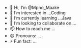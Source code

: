 - 👋 Hi, I’m @Mpho_Maake
- 👀 I’m interested in ...Coding
- 🌱 I’m currently learning ...Java
- 💞️ I’m looking to collaborate on ...
- 📫 How to reach me ...
- 😄 Pronouns: ...
- ⚡ Fun fact: ...

<!---
dokotel/dokotel is a ✨ special ✨ repository because its `README.md` (this file) appears on your GitHub profile.
You can click the Preview link to take a look at your changes.
--->

